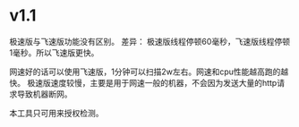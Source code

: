 # v1.1
极速版与飞速版功能没有区别。
差异：
极速版线程停顿60毫秒，飞速版线程停顿1毫秒。所以飞速版更快。

网速好的话可以使用飞速版，1分钟可以扫描2w左右。网速和cpu性能越高跑的越快。
极速版速度较慢，主要是用于网速一般的机器，不会因为发送大量的http请求导致机器断网。

本工具只可用来授权检测。
